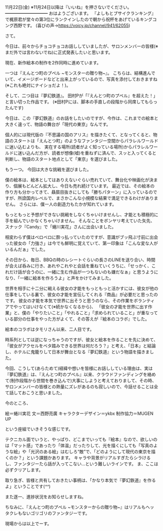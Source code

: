 11月22日(金) ※11月24日以降は『いいね』を押さないでください。
━━━━━━━━━━
おはようございます。
『よしもとブサイクランキング』で梶原君が堂々の第3位にランクインしたので朝から祝杯をあげているキングコング西野です。
(喜びの声→https://voicy.jp/channel/941/62055)

さて。

今日は、前々からチョコチョコお話ししていましたが、サロンメンバーの皆様(※まだ外では言わないでね)に正式発表したいと思います。

現在、新作絵本の制作を2作同時に進めています。

一つは『えんとつ町のプペル ~モンスターの贈り物~』。
こちらは、結構進んでいて、イメージボードなどと出来上がっているので、写真を添付しておきますね(※これも絶対にナイショだよ！)。

そして、二つ目は『夢幻鉄道』。
田村Pが「『えんとつ町のプペル』を超えた！」と言い切った作品です。
(※田村Pには、脚本の手直しの段階から同席してもらったんです)

今日は、この『夢幻鉄道』のお話をしたいのですが、今作は、これまでの絵本と大きく違って、物語の舞台が「現代の東京」なんです。

個人的には現代版の『不思議の国のアリス』を描きたくて、となってくると、物語のスタートは「えんとつ町」のようなファンタジー空間からパラレルワールドに迷い込むよりも、
実在する場所(読者がよく知っている場所)からパラレルワールドに迷い込んだ方が、読者が想像(嘘)を重ねずに済んで、スッと入ってくると判断し、物語のスタート地点として「東京」を選びました。

もう一つ。
今回は大きな挑戦を選びました。

僕の絵本は、絵本としてはありえないぐらい売れていて、舞台化や映画化が決まり、個展もどんどん拡大し、今日も売れ続けています。
最近では、その絵本の作り方も分かってきて、贔屓目抜きにしても「勝ちパターン」に入っているのですが、所詮国内レベルで、まさかこんな小規模な結果で満足できるわけがありません。
さらには、僕一人の創造力もたかが知れています。

もっともっと予想ができない挑戦をしなくちゃいけませんし、才能とも積極的に手を組んでいかなくちゃいけません。
そんなことをボンヤリ考えていた矢先、スナック『Candy』で「蜷川実花」さんに出会いました。

相変わらず僕はベロベロに酔っ払っていたのですが、意識がブッ飛ぶ寸前に出会った彼女の「力強さ」は今でも鮮明に覚えていて、第一印象は「こんな変な人がいるんだぁ」でした。

その日から、毎日、BBQの時のレシートぐらいの長さのLINEを送り合い、時間が会えば呑みに行き、あれやこれやと会話を重ねていくうちに、「せっかく、これだけ話が合うのに、一緒に生む作品が一つもないのも嫌だなぁ」と思うようになり、「一緒に絵本を作ろうよ」と声をかけてみました。

世界を相手に十二分に戦える彼女の才能をもっともっと活かすには、彼女が他の仕事をしている裏で、彼女の才能を宣伝してくれる『商品』が必要だと思ったのです。
彼女の才能を本気で世界に出そうと思うのなら、その作業をボランティアでやってはいけなくて(※続かなくなるから)、
「彼女の才能を世界に出す作業」と、僕の「やりたいこと」「やれること」「求められていること」が重なっている部分の仕事をやった方がよくて、その答えが『絵本のコラボ』でした。

絵本のコラボはタモリさん以来、二人目です。

時系列としては逆になっちゃうのですが、彼女と絵本を作ることを先に決めて、「彼女がアクセルをベタ踏みできる世界は何だろう？」と考え、「日本」と結論し、ホテルに鬼籠りして日本が舞台となる『夢幻鉄道』という物語を描きました。

今回、こうして(あらためて)経緯や想いを皆様にお話ししている理由は、実は『夢幻鉄道』は、『えんとつ町のプペル』以来、クラウドファンディングを絡めて(制作段階から世間を巻き込んで)大事にしようと考えておりまして、その時、サロンメンバーの皆様との熱量にズレがあるのも寂しいので、今話せることは全て話しておこうと思いました。

今のところ、

絵＝蜷川実花
文＝西野亮廣
キャラクターデザイン＝ykbx
制作協力＝MUGEN UP

という座組でいきそうな感じです。

テクニカル面でいうと、やっぱり、どこまでいっても『絵本』なので、欲しいのは「マット感」であったり「体温」だったりして、光を描くにしても「写真のような絵」や「光沢のある絵」はむしろ“敵”で、「どのようにして現代の東京を描くのか？」という課題かあります。
キャラや背景がリアルすぎたらシラけるし、ファンタジーたら話が入ってこない…という難しいラインです。
ま、ここは必ずクリアします。

取り急ぎ、皆様と共有しておきたい事柄は、「かなり本気で『夢幻鉄道』を作るよ」ということです(*^^*)

また逐一、進捗状況をお知らせしますね。

ちなみに、『えんとつ町のプペル ~モンスターからの贈り物~』はリアルもヘッタクレもないゴリゴリのファンタジーです。

現場からは以上でーす。
